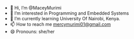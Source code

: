 - 👋 Hi, I’m @MaceyMurimi
- 👀 I’m interested in Programming and Embedded Systems
- 🌱 I’m currently learning University Of Nairobi, Kenya.
- 📫 How to reach me mercymurimi01@gmail.com
- 😄 Pronouns: she/her

<!---
MaceyMurimi/MaceyMurimi is a ✨ special ✨ repository because its `README.md` (this file) appears on your GitHub profile.
You can click the Preview link to take a look at your changes.
--->
